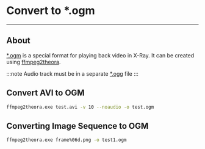 # Convert to *.ogm

___

## About

[*.ogm](../../references/file-formats/audio-video/ogm.md) is a special format for playing back video in X-Ray. It can be created using [ffmpeg2theora](../../modding-tools/audio-video/ffmpeg2theora.md).

:::note
Audio track must be in a separate [*.ogg](../../references/file-formats/audio-video/ogg.md) file
:::

## Convert AVI to OGM

```bash
ffmpeg2theora.exe test.avi -v 10 --noaudio -o test.ogm
```

## Converting Image Sequence to OGM

```bash
ffmpeg2theora.exe frame%06d.png -o test1.ogm
```
